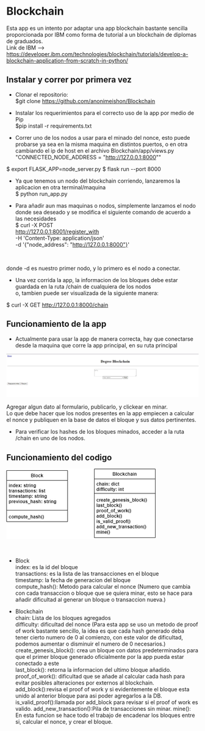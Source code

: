 # Blockchain
Esta app es un intento por adaptar una app blockchain bastante sencilla proporcionada por IBM como forma de tutorial a un blockchain de diplomas de graduados.
</br>Link de IBM  --> https://developer.ibm.com/technologies/blockchain/tutorials/develop-a-blockchain-application-from-scratch-in-python/


## Instalar y correr por primera vez
- Clonar el repositorio: </br>
$git clone https://github.com/anonimeishon/Blockchain </br>

- Instalar los requerimientos para el correcto uso de la app por medio de Pip </br>
$pip install -r requirements.txt </br>

- Correr uno de los nodos a usar para el minado del nonce, esto puede probarse ya sea en la misma maquina en distintos puertos, o en otra </br>
cambiando el ip de host en el archivo Blockchain/app/views.py </br>
"CONNECTED_NODE_ADDRESS = "http://127.0.0.1:8000"" </br>

$ export FLASK_APP=node_server.py
$ flask run --port 8000

- Ya que tenemos un nodo del blockchain corriendo, lanzaremos la aplicacion en otra terminal/maquina </br>
$ python run_app.py </br>

- Para añadir aun mas maquinas o nodos, simplemente lanzamos el nodo donde sea deseado y se modifica el siguiente comando de acuerdo a las necesidades </br>
$ curl -X POST \
  http://127.0.0.1:8001/register_with \
  -H 'Content-Type: application/json' \
  -d '{"node_address": "http://127.0.0.1:8000"}'
</br>

donde -d es nuestro primer nodo, y lo primero es el nodo a conectar. </br>

- Una vez corrida la app, la informacion de los bloques debe estar guardada en la ruta /chain de cualquiera de los nodos </br>
o, tambien puede ser visualizada de la siguiente manera: </br>

$ curl -X GET http://127.0.0.1:8000/chain
</br>

## Funcionamiento de la app


- Actualmente para usar la app de manera correcta, hay que conectarse desde la maquina que corre la app principal, en su ruta principal </br>

![](images/Annotation%202020-06-04%20003022.jpg)

Agregar algun dato al formulario, publicarlo, y clickear en minar. </br>
Lo que debe hacer que los nodos presentes en la app empiecen a calcular el nonce y publiquen en la base de datos el bloque y sus datos pertinentes. </br>

- Para verificar los hashes de los bloques minados, acceder a la ruta /chain en uno de los nodos.

## Funcionamiento del codigo

![](images/Untitled%20Diagram.png)

</br>

- Block </br>
index: es la id del bloque </br>
transactions: es la lista de las transacciones en el bloque </br>
timestamp: la fecha de generacion del bloque </br>
compute_hash(): Metodo para calcular el nonce (Numero que cambia con cada transaccion o bloque que se quiera minar, esto se hace para añadir dificultad al generar un bloque o transaccion nueva.) </br>

- Blockchain </br>
chain: Lista de los bloques agregados </br>
difficulty: dificultad del nonce (Para esta app se uso un metodo de proof of work bastante sencillo, la idea es que cada hash generado deba tener cierto numero de 0 al comienzo, con este valor de dificultad, podemos aumentar o disminuir el numero de 0 necesarios.) </br>
create_genesis_block(): crea un bloque con datos predeterminados para que el primer bloque generado oficialmente por la app pueda estar conectado a este  </br>
last_block(): retorna la informacion del ultimo bloque añadido. </br>
proof_of_work(): dificultad que se añade al calcular cada hash para evitar posibles alteraciones por externos al blockchain.
add_block():revisa el proof of work y si evidentemente el bloque esta unido al anterior bloque para asi poder agregarlos a la DB.
is_valid_proof():llamada por add_block para revisar si el proof of work es valido.
add_new_transaction():Pila de transacciones sin minar.
mine(): En esta funcion se hace todo el trabajo de encadenar los bloques entre si, calcular el nonce, y crear el bloque.
